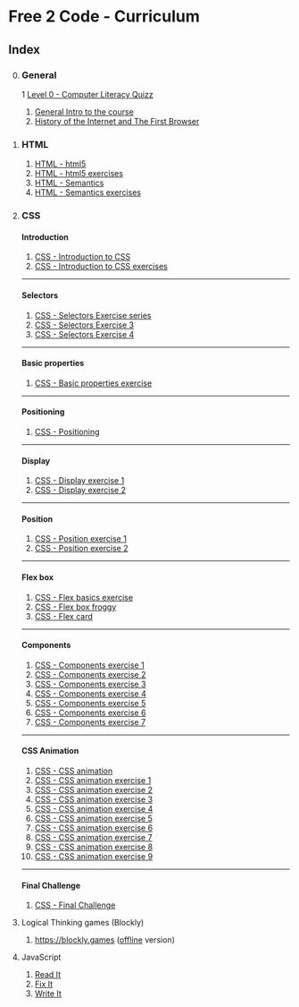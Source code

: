 # Free 2 Code - Curriculum

## Index


0. ### General

	1 [Level 0 - Computer Literacy Quizz](./level0-quizz.md)
	1. [General Intro to the course](./0.GENERAL/General-Introduction.md)
	1. [History of the Internet and The First Browser](./0.GENERAL/Background.md)

1. ### HTML
	1. [HTML - html5](./1.HTML/2.HTML5.md)
	1. [HTML - html5 exercises](./1.HTML/exercises/Intro)
	1. [HTML - Semantics](./1.HTML/3.Semantics.md)
	1. [HTML - Semantics exercises](./1.HTML/exercises/Semantics)

1. ### CSS
	
	#### Introduction
	1. [CSS - Introduction to CSS](./2.CSS/0.INTRODUCTION-TO-CSS/readme.md)
	1. [CSS - Introduction to CSS exercises](./2.CSS/0.INTRODUCTION-TO-CSS/exercises.md)
	----
	#### Selectors
	1. [CSS - Selectors Exercise series](./2.CSS/1.SELECTORS/exercises.md)
	1. [CSS - Selectors Exercise 3](./2.CSS/1.SELECTORS/exercise-3/exercise.md)
	1. [CSS - Selectors Exercise 4](./2.CSS/1.SELECTORS/exercise-4)
	----
	#### Basic properties
	1. [CSS - Basic properties exercise](./2.CSS/2.BASIC-PROPERTIES/readme.md)
	----
	#### Positioning
	1. [CSS - Positioning](./2.CSS/3.POSITIONING/readme.md)
	----
	#### Display
	1. [CSS - Display exercise 1](./2.CSS/3.POSITIONING/1.display/exercise-01.md)
	1. [CSS - Display exercise 2](./2.CSS/3.POSITIONING/1.display/exercise-02.md)
	----
	#### Position
	1. [CSS - Position exercise 1](./2.CSS/3.POSITIONING/2.position/exercise-1.md)
	1. [CSS - Position exercise 2](./2.CSS/3.POSITIONING/2.position/exercise-2.md)
	----
	#### Flex box
	1. [CSS - Flex basics exercise](./2.CSS/3.POSITIONING/3.flex/1.flex-basics/exercise.md)
	1. [CSS - Flex box froggy](./2.CSS/3.POSITIONING/3.flex/2.flexboxfroggy)
	1. [CSS - Flex card](./2.CSS/3.POSITIONING/3.flex/3.flex-card/exercise.md)
	----
	#### Components
	1. [CSS - Components exercise 1](./2.CSS/3.POSITIONING/4.components/exercise-1.md)
	1. [CSS - Components exercise 2](./2.CSS/3.POSITIONING/4.components/exercise-2.md)
	1. [CSS - Components exercise 3](./2.CSS/3.POSITIONING/4.components/exercise-3.md)
	1. [CSS - Components exercise 4](./2.CSS/3.POSITIONING/4.components/exercise-4.md)
	1. [CSS - Components exercise 5](./2.CSS/3.POSITIONING/4.components/exercise-5.md)
	1. [CSS - Components exercise 6](./2.CSS/3.POSITIONING/4.components/exercise-6.md)
	1. [CSS - Components exercise 7](./2.CSS/3.POSITIONING/4.components/exercise-7.md)
	----
	#### CSS Animation
	1. [CSS - CSS animation](./2.CSS/4.CSS-ANIMATIONS/readme.md)
	1. [CSS - CSS animation exercise 1](./2.CSS/4.CSS-ANIMATIONS/exercise-01/exercise.md)
	1. [CSS - CSS animation exercise 2](./2.CSS/4.CSS-ANIMATIONS/exercise-02/exercise.md)
	1. [CSS - CSS animation exercise 3](./2.CSS/4.CSS-ANIMATIONS/exercise-03/exercise.md)
	1. [CSS - CSS animation exercise 4](./2.CSS/4.CSS-ANIMATIONS/exercise-04/exercise.md)
	1. [CSS - CSS animation exercise 5](./2.CSS/4.CSS-ANIMATIONS/exercise-05/exercise.md)
	1. [CSS - CSS animation exercise 6](./2.CSS/4.CSS-ANIMATIONS/exercise-06/exercise.md)
	1. [CSS - CSS animation exercise 7](./2.CSS/4.CSS-ANIMATIONS/exercise-07/exercise.md)
	1. [CSS - CSS animation exercise 8](./2.CSS/4.CSS-ANIMATIONS/exercise-08/exercise.md)
	1. [CSS - CSS animation exercise 9](./2.CSS/4.CSS-ANIMATIONS/exercise-09/exercise.md)
	----
	#### Final Challenge
	1. [CSS - Final Challenge](./2.CSS/5.FINAL-CHALLENGE/readme.md)
		

2. Logical Thinking games (Blockly)
	1. https://blockly.games ([offline](https://github.com/google/blockly-games/wiki/Offline) version)
1. JavaScript
	1. [Read It](./3.JS/01-Read-It)
	2. [Fix It](./3.JS/02-Fix-It)
	3. [Write It](./3.JS/03-Write-It)


